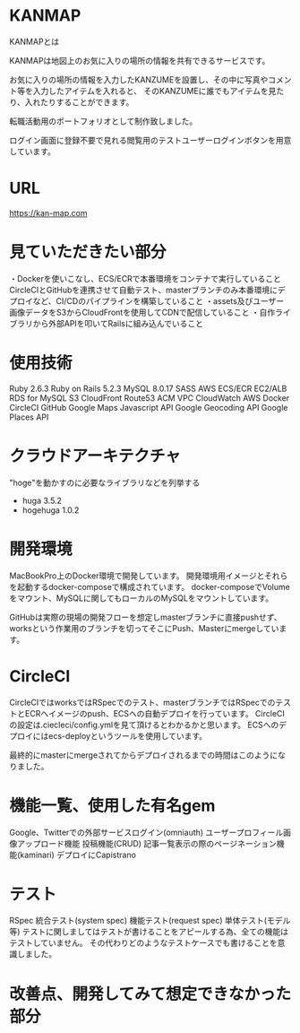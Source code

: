 # KANMAP
 
KANMAPとは

KANMAPは地図上のお気に入りの場所の情報を共有できるサービスです。

お気に入りの場所の情報を入力したKANZUMEを設置し、その中に写真やコメント等を入力したアイテムを入れると、
そのKANZUMEに誰でもアイテムを見たり、入れたりすることができます。

転職活動用のポートフォリオとして制作致しました。

ログイン画面に登録不要で見れる閲覧用のテストユーザーログインボタンを用意しています。



# URL
https://kan-map.com
 
# 見ていただきたい部分
 
・Dockerを使いこなし、ECS/ECRで本番環境をコンテナで実行していること
CircleCIとGitHubを連携させて自動テスト、masterブランチのみ本番環境にデプロイなど、CI/CDのパイプラインを構築していること
・assets及びユーザー画像データをS3からCloudFrontを使用してCDNで配信していること
・自作ライブラリから外部APIを叩いてRailsに組み込んでいること
 
# 使用技術
Ruby 2.6.3
Ruby on Rails 5.2.3
MySQL 8.0.17
SASS
AWS
  ECS/ECR
  EC2/ALB
  RDS for MySQL
  S3
  CloudFront
  Route53
  ACM
  VPC
  CloudWatch
  AWS
Docker
CircleCI
GitHub
Google Maps Javascript API
Google Geocoding API
Google Places API

 
# クラウドアーキテクチャ
 
"hoge"を動かすのに必要なライブラリなどを列挙する
 
* huga 3.5.2
* hogehuga 1.0.2
 
# 開発環境
 
MacBookPro上のDocker環境で開発しています。 開発環境用イメージとそれらを起動するdocker-composeで構成されています。 docker-composeでVolumeをマウント、MySQLに関してもローカルのMySQLをマウントしています。

GitHubは実際の現場の開発フローを想定しmasterブランチに直接pushせず、worksという作業用のブランチを切ってそこにPush、Masterにmergeしています。
 
# CircleCI
 
CircleCIではworksではRSpecでのテスト、masterブランチではRSpecでのテストとECRへイメージのpush、ECSへの自動デプロイを行っています。 CircleCIの設定は.ciecleci/config.ymlを見て頂けるとわかるかと思います。 ECSへのデプロイにはecs-deployというツールを使用しています。

最終的にmasterにmergeされてからデプロイされるまでの時間はこのようになりました。
 
# 機能一覧、使用した有名gem

Google、Twitterでの外部サービスログイン(omniauth)
ユーザープロフィール画像アップロード機能
投稿機能(CRUD)
記事一覧表示の際のページネーション機能(kaminari)
デプロイにCapistrano
 
# テスト
 
RSpec
統合テスト(system spec)
機能テスト(request spec)
単体テスト(モデル等)
テストに関しましてはテストが書けることをアピールする為、全ての機能はテストしていません。 その代わりどのようなテストケースでも書けることを意識しました。

# 改善点、開発してみて想定できなかった部分

